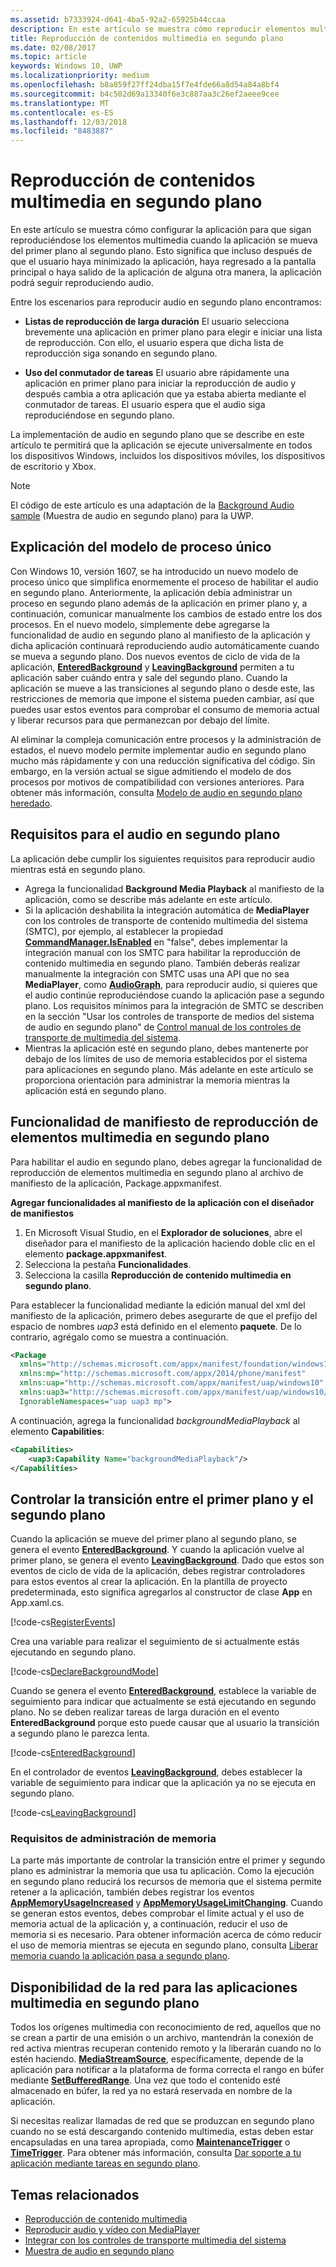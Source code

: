 ```yaml
---
ms.assetid: b7333924-d641-4ba5-92a2-65925b44ccaa
description: En este artículo se muestra cómo reproducir elementos multimedia mientras la aplicación se está ejecutando en segundo plano.
title: Reproducción de contenidos multimedia en segundo plano
ms.date: 02/08/2017
ms.topic: article
keywords: Windows 10, UWP
ms.localizationpriority: medium
ms.openlocfilehash: b8a859f27ff24dba15f7e4fde66a8d54a84a8bf4
ms.sourcegitcommit: b4c502d69a13340f6e3c887aa3c26ef2aeee9cee
ms.translationtype: MT
ms.contentlocale: es-ES
ms.lasthandoff: 12/03/2018
ms.locfileid: "8483887"
---
```

# <a name="play-media-in-the-background"></a>Reproducción de contenidos multimedia en segundo plano
En este artículo se muestra cómo configurar la aplicación para que sigan reproduciéndose los elementos multimedia cuando la aplicación se mueva del primer plano al segundo plano. Esto significa que incluso después de que el usuario haya minimizado la aplicación, haya regresado a la pantalla principal o haya salido de la aplicación de alguna otra manera, la aplicación podrá seguir reproduciendo audio. 

Entre los escenarios para reproducir audio en segundo plano encontramos:

-   **Listas de reproducción de larga duración** El usuario selecciona brevemente una aplicación en primer plano para elegir e iniciar una lista de reproducción. Con ello, el usuario espera que dicha lista de reproducción siga sonando en segundo plano.

-   **Uso del conmutador de tareas** El usuario abre rápidamente una aplicación en primer plano para iniciar la reproducción de audio y después cambia a otra aplicación que ya estaba abierta mediante el conmutador de tareas. El usuario espera que el audio siga reproduciéndose en segundo plano.

La implementación de audio en segundo plano que se describe en este artículo te permitirá que la aplicación se ejecute universalmente en todos los dispositivos Windows, incluidos los dispositivos móviles, los dispositivos de escritorio y Xbox.

> [!NOTE]
> El código de este artículo es una adaptación de la [Background Audio sample](http://go.microsoft.com/fwlink/p/?LinkId=800141) (Muestra de audio en segundo plano) para la UWP.

## <a name="explanation-of-one-process-model"></a>Explicación del modelo de proceso único
Con Windows 10, versión 1607, se ha introducido un nuevo modelo de proceso único que simplifica enormemente el proceso de habilitar el audio en segundo plano. Anteriormente, la aplicación debía administrar un proceso en segundo plano además de la aplicación en primer plano y, a continuación, comunicar manualmente los cambios de estado entre los dos procesos. En el nuevo modelo, simplemente debe agregarse la funcionalidad de audio en segundo plano al manifiesto de la aplicación y dicha aplicación continuará reproduciendo audio automáticamente cuando se mueva a segundo plano. Dos nuevos eventos de ciclo de vida de la aplicación, [**EnteredBackground**](https://msdn.microsoft.com/library/windows/apps/Windows.ApplicationModel.Core.CoreApplication.EnteredBackground) y [**LeavingBackground**](https://msdn.microsoft.com/library/windows/apps/Windows.ApplicationModel.Core.CoreApplication.LeavingBackground) permiten a tu aplicación saber cuándo entra y sale del segundo plano. Cuando la aplicación se mueve a las transiciones al segundo plano o desde este, las restricciones de memoria que impone el sistema pueden cambiar, así que puedes usar estos eventos para comprobar el consumo de memoria actual y liberar recursos para que permanezcan por debajo del límite.

Al eliminar la compleja comunicación entre procesos y la administración de estados, el nuevo modelo permite implementar audio en segundo plano mucho más rápidamente y con una reducción significativa del código. Sin embargo, en la versión actual se sigue admitiendo el modelo de dos procesos por motivos de compatibilidad con versiones anteriores. Para obtener más información, consulta [Modelo de audio en segundo plano heredado](legacy-background-media-playback.md).

## <a name="requirements-for-background-audio"></a>Requisitos para el audio en segundo plano
La aplicación debe cumplir los siguientes requisitos para reproducir audio mientras está en segundo plano.

* Agrega la funcionalidad **Background Media Playback** al manifiesto de la aplicación, como se describe más adelante en este artículo.
* Si la aplicación deshabilita la integración automática de **MediaPlayer** con los controles de transporte de contenido multimedia del sistema (SMTC), por ejemplo, al establecer la propiedad [**CommandManager.IsEnabled**](https://msdn.microsoft.com/library/windows/apps/Windows.Media.Playback.MediaPlaybackCommandManager.IsEnabled) en "false", debes implementar la integración manual con los SMTC para habilitar la reproducción de contenido multimedia en segundo plano. También deberás realizar manualmente la integración con SMTC usas una API que no sea **MediaPlayer**, como [**AudioGraph**](https://msdn.microsoft.com/library/windows/apps/Windows.Media.Audio.AudioGraph), para reproducir audio, si quieres que el audio continúe reproduciéndose cuando la aplicación pase a segundo plano. Los requisitos mínimos para la integración de SMTC se describen en la sección "Usar los controles de transporte de medios del sistema de audio en segundo plano" de [Control manual de los controles de transporte de multimedia del sistema](system-media-transport-controls.md).
* Mientras la aplicación esté en segundo plano, debes mantenerte por debajo de los límites de uso de memoria establecidos por el sistema para aplicaciones en segundo plano. Más adelante en este artículo se proporciona orientación para administrar la memoria mientras la aplicación está en segundo plano.

## <a name="background-media-playback-manifest-capability"></a>Funcionalidad de manifiesto de reproducción de elementos multimedia en segundo plano
Para habilitar el audio en segundo plano, debes agregar la funcionalidad de reproducción de elementos multimedia en segundo plano al archivo de manifiesto de la aplicación, Package.appxmanifest. 

**Agregar funcionalidades al manifiesto de la aplicación con el diseñador de manifiestos**

1.  En Microsoft Visual Studio, en el **Explorador de soluciones**, abre el diseñador para el manifiesto de la aplicación haciendo doble clic en el elemento **package.appxmanifest**.
2.  Selecciona la pestaña **Funcionalidades**.
3.  Selecciona la casilla **Reproducción de contenido multimedia en segundo plano**.

Para establecer la funcionalidad mediante la edición manual del xml del manifiesto de la aplicación, primero debes asegurarte de que el prefijo del espacio de nombres *uap3* está definido en el elemento **paquete**. De lo contrario, agrégalo como se muestra a continuación.
```xml
<Package
  xmlns="http://schemas.microsoft.com/appx/manifest/foundation/windows10"
  xmlns:mp="http://schemas.microsoft.com/appx/2014/phone/manifest"
  xmlns:uap="http://schemas.microsoft.com/appx/manifest/uap/windows10"
  xmlns:uap3="http://schemas.microsoft.com/appx/manifest/uap/windows10/3"
  IgnorableNamespaces="uap uap3 mp">
```

A continuación, agrega la funcionalidad *backgroundMediaPlayback* al elemento **Capabilities**:
```xml
<Capabilities>
    <uap3:Capability Name="backgroundMediaPlayback"/>
</Capabilities>
```

## <a name="handle-transitioning-between-foreground-and-background"></a>Controlar la transición entre el primer plano y el segundo plano
Cuando la aplicación se mueve del primer plano al segundo plano, se genera el evento [**EnteredBackground**](https://msdn.microsoft.com/library/windows/apps/Windows.ApplicationModel.Core.CoreApplication.EnteredBackground). Y cuando la aplicación vuelve al primer plano, se genera el evento [**LeavingBackground**](https://msdn.microsoft.com/library/windows/apps/Windows.ApplicationModel.Core.CoreApplication.LeavingBackground). Dado que estos son eventos de ciclo de vida de la aplicación, debes registrar controladores para estos eventos al crear la aplicación. En la plantilla de proyecto predeterminada, esto significa agregarlos al constructor de clase **App** en App.xaml.cs. 

[!code-cs[RegisterEvents](./code/BackgroundAudio_RS1/cs/App.xaml.cs#SnippetRegisterEvents)]

Crea una variable para realizar el seguimiento de si actualmente estás ejecutando en segundo plano.

[!code-cs[DeclareBackgroundMode](./code/BackgroundAudio_RS1/cs/App.xaml.cs#SnippetDeclareBackgroundMode)]

Cuando se genera el evento [**EnteredBackground**](https://msdn.microsoft.com/library/windows/apps/Windows.ApplicationModel.Core.CoreApplication.EnteredBackground), establece la variable de seguimiento para indicar que actualmente se está ejecutando en segundo plano. No se deben realizar tareas de larga duración en el evento **EnteredBackground** porque esto puede causar que al usuario la transición a segundo plano le parezca lenta.

[!code-cs[EnteredBackground](./code/BackgroundAudio_RS1/cs/App.xaml.cs#SnippetEnteredBackground)]

En el controlador de eventos [**LeavingBackground**](https://msdn.microsoft.com/library/windows/apps/Windows.ApplicationModel.Core.CoreApplication.LeavingBackground), debes establecer la variable de seguimiento para indicar que la aplicación ya no se ejecuta en segundo plano.

[!code-cs[LeavingBackground](./code/BackgroundAudio_RS1/cs/App.xaml.cs#SnippetLeavingBackground)]

### <a name="memory-management-requirements"></a>Requisitos de administración de memoria
La parte más importante de controlar la transición entre el primer y segundo plano es administrar la memoria que usa tu aplicación. Como la ejecución en segundo plano reducirá los recursos de memoria que el sistema permite retener a la aplicación, también debes registrar los eventos [**AppMemoryUsageIncreased**](https://msdn.microsoft.com/library/windows/apps/Windows.System.MemoryManager.AppMemoryUsageIncreased) y [**AppMemoryUsageLimitChanging**](https://msdn.microsoft.com/library/windows/apps/Windows.System.MemoryManager.AppMemoryUsageLimitChanging). Cuando se generan estos eventos, debes comprobar el límite actual y el uso de memoria actual de la aplicación y, a continuación, reducir el uso de memoria si es necesario. Para obtener información acerca de cómo reducir el uso de memoria mientras se ejecuta en segundo plano, consulta [Liberar memoria cuando la aplicación pasa a segundo plano](../launch-resume/reduce-memory-usage.md).

## <a name="network-availability-for-background-media-apps"></a>Disponibilidad de la red para las aplicaciones multimedia en segundo plano
Todos los orígenes multimedia con reconocimiento de red, aquellos que no se crean a partir de una emisión o un archivo, mantendrán la conexión de red activa mientras recuperan contenido remoto y la liberarán cuando no lo estén haciendo. [**MediaStreamSource**](https://msdn.microsoft.com/library/windows/apps/Windows.Media.Core.MediaStreamSource), específicamente, depende de la aplicación para notificar a la plataforma de forma correcta el rango en búfer mediante [**SetBufferedRange**](https://msdn.microsoft.com/library/windows/apps/dn282762). Una vez que todo el contenido esté almacenado en búfer, la red ya no estará reservada en nombre de la aplicación.

Si necesitas realizar llamadas de red que se produzcan en segundo plano cuando no se está descargando contenido multimedia, estas deben estar encapsuladas en una tarea apropiada, como [**MaintenanceTrigger**](https://msdn.microsoft.com/library/windows/apps/Windows.ApplicationModel.Background.MaintenanceTrigger) o [**TimeTrigger**](https://msdn.microsoft.com/library/windows/apps/Windows.ApplicationModel.Background.TimeTrigger). Para obtener más información, consulta [Dar soporte a tu aplicación mediante tareas en segundo plano](https://msdn.microsoft.com/windows/uwp/launch-resume/support-your-app-with-background-tasks).

## <a name="related-topics"></a>Temas relacionados
* [Reproducción de contenido multimedia](media-playback.md)
* [Reproducir audio y vídeo con MediaPlayer](play-audio-and-video-with-mediaplayer.md)
* [Integrar con los controles de transporte multimedia del sistema](integrate-with-systemmediatransportcontrols.md)
* [Muestra de audio en segundo plano](https://github.com/Microsoft/Windows-universal-samples/tree/master/Samples/BackgroundMediaPlayback)

 

 





